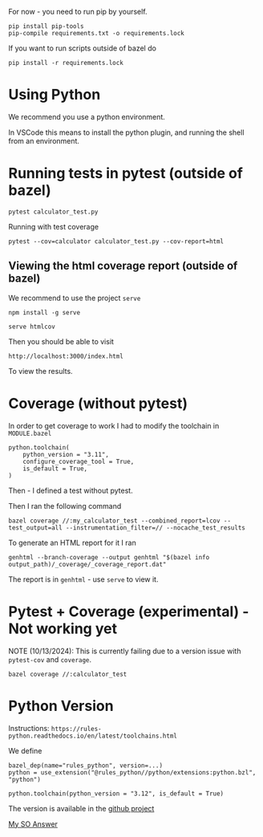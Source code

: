 For now - you need to run pip by yourself.


```
pip install pip-tools
pip-compile requirements.txt -o requirements.lock
```


If you want to run scripts outside of bazel do

```
pip install -r requirements.lock
```


# Using Python

We recommend you use a python environment.

In VSCode this means to install the python plugin, and running the shell from an environment.

# Running tests in pytest (outside of bazel)

```
pytest calculator_test.py
```

Running with test coverage

```
pytest --cov=calculator calculator_test.py --cov-report=html
```

## Viewing the html coverage report (outside of bazel)

We recommend to use the project `serve`

```
npm install -g serve
```

```
serve htmlcov
```

Then you should be able to visit

```
http://localhost:3000/index.html
```

To view the results.

# Coverage (without pytest)

In order to get coverage to work I had to modify the toolchain in `MODULE.bazel`

```
python.toolchain(
    python_version = "3.11",
    configure_coverage_tool = True,
    is_default = True,
)
```

Then - I defined a test without pytest.

Then I ran the following command

```
bazel coverage //:my_calculator_test --combined_report=lcov --test_output=all --instrumentation_filter=// --nocache_test_results
```

To generate an HTML report for it I ran

```
genhtml --branch-coverage --output genhtml "$(bazel info output_path)/_coverage/_coverage_report.dat"
```

The report is in `genhtml` - use `serve` to view it.


# Pytest + Coverage (experimental) - Not working yet

NOTE (10/13/2024): This is currently failing due to a version issue with `pytest-cov` and `coverage`.

```
bazel coverage //:calculator_test
```


# Python Version

Instructions: `https://rules-python.readthedocs.io/en/latest/toolchains.html`

We define

```
bazel_dep(name="rules_python", version=...)
python = use_extension("@rules_python//python/extensions:python.bzl", "python")

python.toolchain(python_version = "3.12", is_default = True)
```

The version is available in the [github project](https://github.com/bazelbuild/rules_python)


[My SO Answer](https://stackoverflow.com/a/79084901/1068746)

